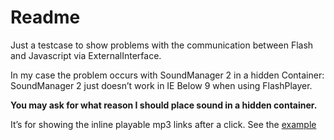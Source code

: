 # Readme

Just a testcase to show problems with the communication between Flash and Javascript via ExternalInterface.

In my case the problem occurs with SoundManager 2 in a hidden Container: SoundManager 2 just doesn’t work in IE Below 9 when using FlashPlayer.

**You may ask for what reason I should place sound in a hidden container.**

It’s for showing the inline playable mp3 links after a click. See the [example](http://mischah.github.com/soundmanager-test/)